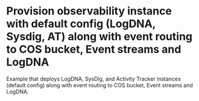 # Provision observability instance with default config (LogDNA, Sysdig, AT) along with event routing to COS bucket, Event streams and LogDNA

Example that deploys LogDNA, SysDig, and Activity Tracker instances (default config) along with event routing to COS bucket, Event streams and LogDNA.
